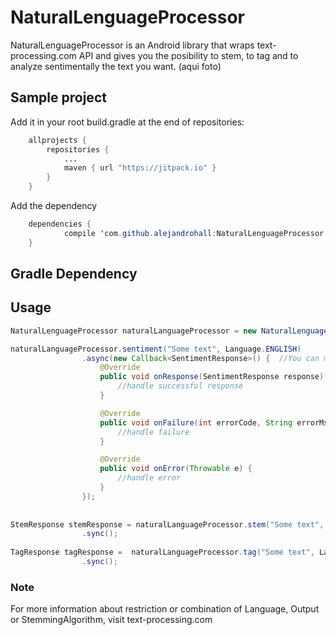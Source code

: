 # NaturalLenguageProcessor

NaturalLenguageProcessor is an Android library that wraps text-processing.com API and gives you the posibility to stem, to tag and to analyze sentimentally the text you want. 
(aqui foto)
## Sample project

Add it in your root build.gradle at the end of repositories:
```java
	allprojects {
		repositories {
			...
			maven { url "https://jitpack.io" }
		}
	}
```
Add the dependency
```java
	dependencies {
	        compile 'com.github.alejandrohall:NaturalLenguageProcessor:1.0'
	}
```

## Gradle Dependency

## Usage
```java
NaturalLenguageProcessor naturalLanguageProcessor = new NaturalLenguageProcessor();

naturalLanguageProcessor.sentiment("Some text", Language.ENGLISH)
                .async(new Callback<SentimentResponse>() {  //You can make the request synchronous or asynchronous 
                    @Override
                    public void onResponse(SentimentResponse response) {
                        //handle successful response
                    }

                    @Override
                    public void onFailure(int errorCode, String errorMsg) {
                        //handle failure
                    }

                    @Override
                    public void onError(Throwable e) {
                        //handle error
                    }
                });
                
                
StemResponse stemResponse = naturalLanguageProcessor.stem("Some text", Language.ENGLISH, StemmingAlgorithm.PORTER)
                .sync();
                
TagResponse tagResponse =  naturalLanguageProcessor.tag("Some text", Language.ENGLISH, Output.SEXPR)
                .sync();
```

### Note
For more information about restriction or combination of Language, Output or StemmingAlgorithm, visit text-processing.com



